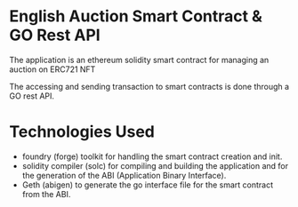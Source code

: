# English Auction Smart Contract & GO Rest API

The application is an ethereum solidity smart contract for managing an auction on ERC721 NFT

The accessing and sending transaction to smart contracts is done through a GO rest API.

# Technologies Used

- foundry (forge) toolkit for handling the smart contract creation and init.
- solidity compiler (solc) for compiling and building the application and for the generation of the ABI (Application Binary Interface).
- Geth (abigen) to generate the go interface file for the smart contract from the ABI.
